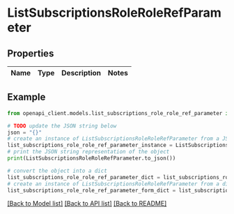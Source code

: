 # ListSubscriptionsRoleRoleRefParameter


## Properties

Name | Type | Description | Notes
------------ | ------------- | ------------- | -------------

## Example

```python
from openapi_client.models.list_subscriptions_role_role_ref_parameter import ListSubscriptionsRoleRoleRefParameter

# TODO update the JSON string below
json = "{}"
# create an instance of ListSubscriptionsRoleRoleRefParameter from a JSON string
list_subscriptions_role_role_ref_parameter_instance = ListSubscriptionsRoleRoleRefParameter.from_json(json)
# print the JSON string representation of the object
print(ListSubscriptionsRoleRoleRefParameter.to_json())

# convert the object into a dict
list_subscriptions_role_role_ref_parameter_dict = list_subscriptions_role_role_ref_parameter_instance.to_dict()
# create an instance of ListSubscriptionsRoleRoleRefParameter from a dict
list_subscriptions_role_role_ref_parameter_form_dict = list_subscriptions_role_role_ref_parameter.from_dict(list_subscriptions_role_role_ref_parameter_dict)
```
[[Back to Model list]](../README.md#documentation-for-models) [[Back to API list]](../README.md#documentation-for-api-endpoints) [[Back to README]](../README.md)


